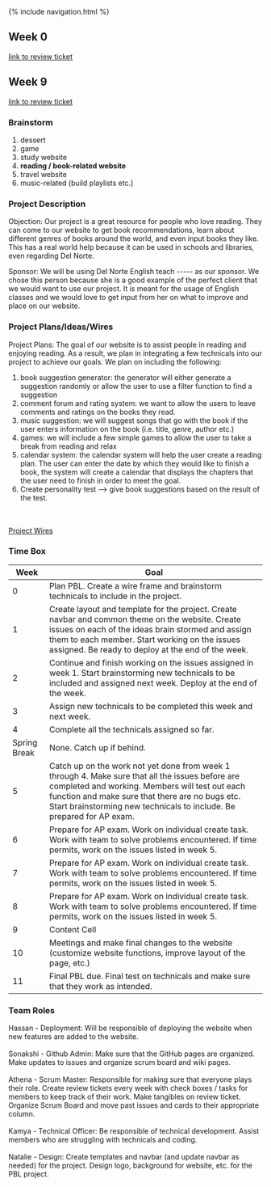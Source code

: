 {% include navigation.html %}

<h2>Week 0</h2>


[link to review ticket](https://github.com/Athena9355/Team-123-final-version/issues/1)


<h2>Week 9</h2>

[link to review ticket](https://github.com/Athena9355/Team-123-final-version/issues/29)


### Brainstorm
1. dessert
2. game
3. study website
4. **reading / book-related website**
5. travel website
6. music-related (build playlists etc.)

### Project Description
Objection: Our project is a great resource for people who love reading. They can come to our website to get book recommendations, learn about different genres of books around the world, and even input books they like. This has a real world help because it can be used in schools and libraries, even regarding Del Norte. 

Sponsor: We will be using Del Norte English teach ----- as our sponsor. We chose this person because she is a good example of the perfect client that we would want to use our project. It is meant for the usage of English classes and we would love to get input from her on what to improve and place on our website. 

### Project Plans/Ideas/Wires
Project Plans: The goal of our website is to assist people in reading and enjoying reading. As a result, we plan in integrating a few technicals into our project to achieve our goals. We plan on including the following:
1. book suggestion generator: the generator will either generate a suggestion randomly or allow the user to use a filter function to find a suggestion
2. comment forum and rating system: we want to allow the users to leave comments and ratings on the books they read.
3. music suggestion: we will suggest songs that go with the book if the user enters information on the book (i.e. title, genre, author etc.)
4. games: we will include a few simple games to allow the user to take a break from reading and relax
5. calendar system: the calendar system will help the user create a reading plan. The user can enter the date by which they would like to finish a book, the system will create a calendar that displays the chapters that the user need to finish in order to meet the goal.
6. Create personality test --> give book suggestions based on the result of the test.

<br><br>
[Project Wires](https://docs.google.com/presentation/d/1GZvePaaDDwvUT6jKTT0dNR55OgiK0O5AjFP3gcOOXT8/edit?usp=sharing)


### Time Box
<style>
.tablelines table, .tablelines td, .tablelines th {
        border: 1px solid black;
        }
</style>
| Week  | Goal |
| ------------- | ------------- |
| 0  | Plan PBL. Create a wire frame and brainstorm technicals to include in the project.  |
| 1  | Create layout and template for the project. Create navbar and common theme on the website. Create issues on each of the ideas brain stormed and assign them to each member. Start working on the issues assigned. Be ready to deploy at the end of the week.  |
| 2  | Continue and finish working on the issues assigned in week 1. Start brainstorming new technicals to be included and assigned next week. Deploy at the end of the week. |
| 3  |  Assign new technicals to be completed this week and next week. |
| 4  | Complete all the technicals assigned so far.  |
| Spring Break  | None. Catch up if behind.  |
| 5  | Catch up on the work not yet done from week 1 through 4. Make sure that all the issues before are completed and working. Members will test out each function and make sure that there are no bugs etc. Start brainstorming new technicals to include. Be prepared for AP exam. |
| 6  | Prepare for AP exam. Work on individual create task. Work with team to solve problems encountered. If time permits, work on the issues listed in week 5.  |
| 7  | Prepare for AP exam. Work on individual create task. Work with team to solve problems encountered. If time permits, work on the issues listed in week 5.  |
| 8  | Prepare for AP exam. Work on individual create task. Work with team to solve problems encountered. If time permits, work on the issues listed in week 5.  |
| 9  | Content Cell  |
| 10  | Meetings and make final changes to the website (customize website functions, improve layout of the page, etc.)  |
| 11  | Final PBL due. Final test on technicals and make sure that they work as intended.  |

### Team Roles

Hassan - Deployment: Will be responsible of deploying the website when new features are added to the website. <br><br>
Sonakshi - Github Admin: Make sure that the GitHub pages are organized. Make updates to issues and organize scrum board and wiki pages. <br><br>
Athena - Scrum Master: Responsible for making sure that everyone plays their role. Create review tickets every week with check boxes / tasks for members to keep track of their work. Make tangibles on review ticket. Organize Scrum Board and move past issues and cards to their appropriate column. <br><br>
Kamya - Technical Officer: Be responsible of technical development. Assist members who are struggling with technicals and coding. <br><br>
Natalie - Design: Create templates and navbar (and update navbar as needed) for the project. Design logo, background for website, etc. for the PBL project. <br><br>


